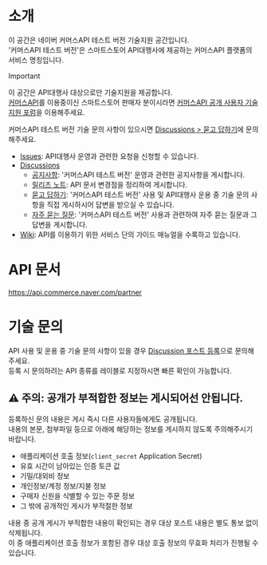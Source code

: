 # 소개
이 공간은 네이버 커머스API 테스트 버전 기술지원 공간입니다.<br/>'커머스API 테스트 버전'은 스마트스토어 API대행사에 제공하는 커머스API 플랫폼의 서비스 명칭입니다.

> [!IMPORTANT]
> 이 공간은 API대행사 대상으로만 기술지원을 제공합니다.<br/>
> [커머스API](https://apicenter.commerce.naver.com)를 이용중이신 스마트스토어 판매자 분이시라면 [커머스API 공개 사용자 기술지원 포럼](https://github.com/commerce-api-naver/commerce-api)을 이용해주세요.

커머스API 테스트 버전 기술 문의 사항이 있으시면 [Discussions > 묻고 답하기](https://github.com/commerce-api-naver/api-agency/discussions/categories/%EB%AC%BB%EA%B3%A0-%EB%8B%B5%ED%95%98%EA%B8%B0)에 문의해주세요.
- [Issues](https://github.com/commerce-api-naver/api-agency/issues): API대행사 운영과 관련한 요청을 신청할 수 있습니다.
- [Discussions](https://github.com/commerce-api-naver/api-agency/discussions)
    - [공지사항](https://github.com/commerce-api-naver/api-agency/discussions/categories/%EA%B3%B5%EC%A7%80%EC%82%AC%ED%95%AD): '커머스API 테스트 버전' 운영과 관련한 공지사항을 게시합니다.
    - [릴리즈 노트](https://github.com/commerce-api-naver/api-agency/discussions/categories/%EB%A6%B4%EB%A6%AC%EC%A6%88-%EB%85%B8%ED%8A%B8): API 문서 변경점을 정리하여 게시합니다.
    - [묻고 답하기](https://github.com/commerce-api-naver/api-agency/discussions/categories/%EB%AC%BB%EA%B3%A0-%EB%8B%B5%ED%95%98%EA%B8%B0): '커머스API 테스트 버전' 사용 및 API대행사 운용 중 기술 문의 사항을 직접 게시하시어 답변을 받으실 수 있습니다.
    - [자주 묻는 질문](https://github.com/commerce-api-naver/api-agency/discussions/categories/%EC%9E%90%EC%A3%BC-%EB%AC%BB%EB%8A%94-%EC%A7%88%EB%AC%B8): '커머스API 테스트 버전' 사용과 관련하여 자주 묻는 질문과 그 답변을 게시합니다.
- [Wiki](https://github.com/commerce-api-naver/api-agency/wiki): API를 이용하기 위한 서비스 단의 가이드 매뉴얼을 수록하고 있습니다.

# API 문서
https://api.commerce.naver.com/partner

# 기술 문의
API 사용 및 운용 중 기술 문의 사항이 있을 경우 [Discussion 포스트 등록](https://github.com/commerce-api-naver/api-agency/discussions/new?category=%EB%AC%BB%EA%B3%A0-%EB%8B%B5%ED%95%98%EA%B8%B0)으로 문의해주세요.  
등록 시 문의하려는 API 종류를 레이블로 지정하시면 빠른 확인이 가능합니다.
## ⚠️ 주의: 공개가 부적합한 정보는 게시되어선 안됩니다.
등록하신 문의 내용은 게시 즉시 다른 사용자들에게도 공개됩니다.  
내용의 본문, 첨부파일 등으로 아래에 해당하는 정보를 게시하지 않도록 주의해주시기 바랍니다.
- 애플리케이션 호출 정보(`client_secret` Application Secret)
- 유효 시간이 남아있는 인증 토큰 값
- 기밀/대외비 정보
- 개인정보/계정 정보/지불 정보
- 구매자 신원을 식별할 수 있는 주문 정보
- 그 밖에 공개적인 게시가 부적절한 정보

내용 중 공개 게시가 부적합한 내용이 확인되는 경우 대상 포스트 내용은 별도 통보 없이 삭제됩니다.  
이 중 애플리케이션 호출 정보가 포함된 경우 대상 호출 정보의 무효화 처리가 진행될 수 있습니다.
